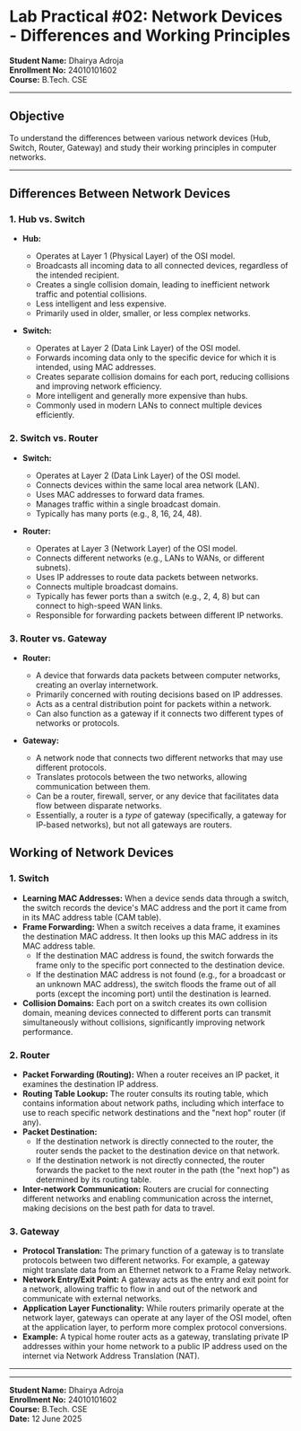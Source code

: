 # Lab Practical #02: Network Devices - Differences and Working Principles

**Student Name:** Dhairya Adroja  
**Enrollment No:** 24010101602  
**Course:** B.Tech. CSE

---

## Objective

To understand the differences between various network devices (Hub, Switch, Router, Gateway) and study their working principles in computer networks.

---

## Differences Between Network Devices

### 1. Hub vs. Switch

- **Hub:**

  - Operates at Layer 1 (Physical Layer) of the OSI model.
  - Broadcasts all incoming data to all connected devices, regardless of the intended recipient.
  - Creates a single collision domain, leading to inefficient network traffic and potential collisions.
  - Less intelligent and less expensive.
  - Primarily used in older, smaller, or less complex networks.

- **Switch:**
  - Operates at Layer 2 (Data Link Layer) of the OSI model.
  - Forwards incoming data only to the specific device for which it is intended, using MAC addresses.
  - Creates separate collision domains for each port, reducing collisions and improving network efficiency.
  - More intelligent and generally more expensive than hubs.
  - Commonly used in modern LANs to connect multiple devices efficiently.

### 2. Switch vs. Router

- **Switch:**

  - Operates at Layer 2 (Data Link Layer) of the OSI model.
  - Connects devices within the same local area network (LAN).
  - Uses MAC addresses to forward data frames.
  - Manages traffic within a single broadcast domain.
  - Typically has many ports (e.g., 8, 16, 24, 48).

- **Router:**
  - Operates at Layer 3 (Network Layer) of the OSI model.
  - Connects different networks (e.g., LANs to WANs, or different subnets).
  - Uses IP addresses to route data packets between networks.
  - Connects multiple broadcast domains.
  - Typically has fewer ports than a switch (e.g., 2, 4, 8) but can connect to high-speed WAN links.
  - Responsible for forwarding packets between different IP networks.

### 3. Router vs. Gateway

- **Router:**

  - A device that forwards data packets between computer networks, creating an overlay internetwork.
  - Primarily concerned with routing decisions based on IP addresses.
  - Acts as a central distribution point for packets within a network.
  - Can also function as a gateway if it connects two different types of networks or protocols.

- **Gateway:**
  - A network node that connects two different networks that may use different protocols.
  - Translates protocols between the two networks, allowing communication between them.
  - Can be a router, firewall, server, or any device that facilitates data flow between disparate networks.
  - Essentially, a router is a _type_ of gateway (specifically, a gateway for IP-based networks), but not all gateways are routers.

## Working of Network Devices

### 1. Switch

- **Learning MAC Addresses:** When a device sends data through a switch, the switch records the device's MAC address and the port it came from in its MAC address table (CAM table).
- **Frame Forwarding:** When a switch receives a data frame, it examines the destination MAC address. It then looks up this MAC address in its MAC address table.
  - If the destination MAC address is found, the switch forwards the frame only to the specific port connected to the destination device.
  - If the destination MAC address is not found (e.g., for a broadcast or an unknown MAC address), the switch floods the frame out of all ports (except the incoming port) until the destination is learned.
- **Collision Domains:** Each port on a switch creates its own collision domain, meaning devices connected to different ports can transmit simultaneously without collisions, significantly improving network performance.

### 2. Router

- **Packet Forwarding (Routing):** When a router receives an IP packet, it examines the destination IP address.
- **Routing Table Lookup:** The router consults its routing table, which contains information about network paths, including which interface to use to reach specific network destinations and the "next hop" router (if any).
- **Packet Destination:**
  - If the destination network is directly connected to the router, the router sends the packet to the destination device on that network.
  - If the destination network is not directly connected, the router forwards the packet to the next router in the path (the "next hop") as determined by its routing table.
- **Inter-network Communication:** Routers are crucial for connecting different networks and enabling communication across the internet, making decisions on the best path for data to travel.

### 3. Gateway

- **Protocol Translation:** The primary function of a gateway is to translate protocols between two different networks. For example, a gateway might translate data from an Ethernet network to a Frame Relay network.
- **Network Entry/Exit Point:** A gateway acts as the entry and exit point for a network, allowing traffic to flow in and out of the network and communicate with external networks.
- **Application Layer Functionality:** While routers primarily operate at the network layer, gateways can operate at any layer of the OSI model, often at the application layer, to perform more complex protocol conversions.
- **Example:** A typical home router acts as a gateway, translating private IP addresses within your home network to a public IP address used on the internet via Network Address Translation (NAT).

---

---

**Student Name:** Dhairya Adroja  
**Enrollment No:** 24010101602  
**Course:** B.Tech. CSE  
**Date:** 12 June 2025
